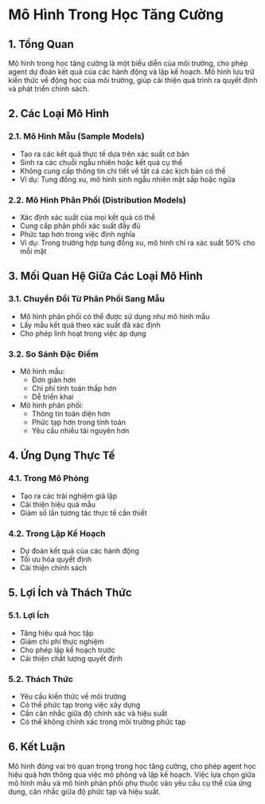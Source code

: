 # Mô Hình Trong Học Tăng Cường

## 1. Tổng Quan
Mô hình trong học tăng cường là một biểu diễn của môi trường, cho phép agent dự đoán kết quả của các hành động và lập kế hoạch. Mô hình lưu trữ kiến thức về động học của môi trường, giúp cải thiện quá trình ra quyết định và phát triển chính sách.

## 2. Các Loại Mô Hình

### 2.1. Mô Hình Mẫu (Sample Models)
- Tạo ra các kết quả thực tế dựa trên xác suất cơ bản
- Sinh ra các chuỗi ngẫu nhiên hoặc kết quả cụ thể
- Không cung cấp thông tin chi tiết về tất cả các kịch bản có thể
- Ví dụ: Tung đồng xu, mô hình sinh ngẫu nhiên mặt sấp hoặc ngửa

### 2.2. Mô Hình Phân Phối (Distribution Models)
- Xác định xác suất của mọi kết quả có thể
- Cung cấp phân phối xác suất đầy đủ
- Phức tạp hơn trong việc định nghĩa
- Ví dụ: Trong trường hợp tung đồng xu, mô hình chỉ ra xác suất 50% cho mỗi mặt

## 3. Mối Quan Hệ Giữa Các Loại Mô Hình

### 3.1. Chuyển Đổi Từ Phân Phối Sang Mẫu
- Mô hình phân phối có thể được sử dụng như mô hình mẫu
- Lấy mẫu kết quả theo xác suất đã xác định
- Cho phép linh hoạt trong việc áp dụng

### 3.2. So Sánh Đặc Điểm
- Mô hình mẫu:
  + Đơn giản hơn
  + Chi phí tính toán thấp hơn
  + Dễ triển khai
- Mô hình phân phối:
  + Thông tin toàn diện hơn
  + Phức tạp hơn trong tính toán
  + Yêu cầu nhiều tài nguyên hơn

## 4. Ứng Dụng Thực Tế

### 4.1. Trong Mô Phỏng
- Tạo ra các trải nghiệm giả lập
- Cải thiện hiệu quả mẫu
- Giảm số lần tương tác thực tế cần thiết

### 4.2. Trong Lập Kế Hoạch
- Dự đoán kết quả của các hành động
- Tối ưu hóa quyết định
- Cải thiện chính sách

## 5. Lợi Ích và Thách Thức

### 5.1. Lợi Ích
- Tăng hiệu quả học tập
- Giảm chi phí thực nghiệm
- Cho phép lập kế hoạch trước
- Cải thiện chất lượng quyết định

### 5.2. Thách Thức
- Yêu cầu kiến thức về môi trường
- Có thể phức tạp trong việc xây dựng
- Cần cân nhắc giữa độ chính xác và hiệu suất
- Có thể không chính xác trong môi trường phức tạp

## 6. Kết Luận
Mô hình đóng vai trò quan trọng trong học tăng cường, cho phép agent học hiệu quả hơn thông qua việc mô phỏng và lập kế hoạch. Việc lựa chọn giữa mô hình mẫu và mô hình phân phối phụ thuộc vào yêu cầu cụ thể của ứng dụng, cân nhắc giữa độ phức tạp và hiệu suất.
